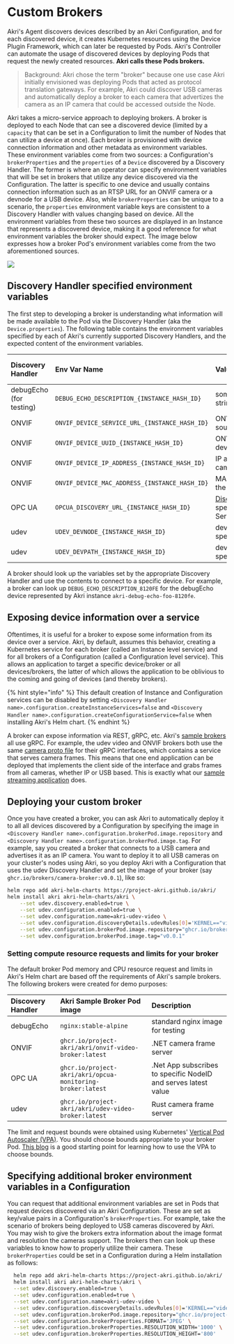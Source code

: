 # Custom Brokers

Akri's Agent discovers devices described by an Akri Configuration, and for each discovered device, it creates Kubernetes resources using the Device Plugin Framework, which can later be requested by Pods. Akri's Controller can automate the usage of discovered devices by deploying Pods that request the newly created resources. **Akri calls these Pods brokers.**

> Background: Akri chose the term "broker" because one use case Akri initially envisioned was deploying Pods that acted as protocol translation gateways. For example, Akri could discover USB cameras and automatically deploy a broker to each camera that advertizes the camera as an IP camera that could be accessed outside the Node.

Akri takes a micro-service approach to deploying brokers. A broker is deployed to each Node that can see a discovered device (limited by a `capacity` that can be set in a Configuration to limit the number of Nodes that can utilize a device at once). Each broker is provisioned with device connection information and other metadata as environment variables. These environment variables come from two sources: a Configuration's `brokerProperties` and the `properties` of a `Device` discovered by a Discovery Handler. The former is where an operator can specify environment variables that will be set in brokers that utilize any device discovered via the Configuration. The latter is specific to one device and usually contains connection information such as an RTSP URL for an ONVIF camera or a devnode for a USB device. Also, while `brokerProperties` can be unique to a scenario, the `properties` environment variable keys are consistent to a Discovery Handler with values changing based on device. All the environment variables from these two sources are displayed in an Instance that represents a discovered device, making it a good reference for what environment variables the broker should expect. The image below expresses how a broker Pod's environment variables come from the two aforementioned sources.

![](../../media/setting-broker-environment-variables.svg)

## Discovery Handler specified environment variables

The first step to developing a broker is understanding what information will be made available to the Pod via the Discovery Handler (aka the `Device.properties`). The following table contains the environment variables specified by each of Akri's currently supported Discovery Handlers, and the expected content of the environment variables.

| Discovery Handler | Env Var Name | Value Type | Examples | Always Present? (Y/N) |
| :--- | :--- | :--- | :--- | :--- |
| debugEcho (for testing) | `DEBUG_ECHO_DESCRIPTION_{INSTANCE_HASH_ID}` | some random string | `foo`, `bar` | Y |
| ONVIF | `ONVIF_DEVICE_SERVICE_URL_{INSTANCE_HASH_ID}` | ONVIF camera source URL | `http://10.123.456.789:1000/onvif/device_service` | Y |
| ONVIF | `ONVIF_DEVICE_UUID_{INSTANCE_HASH_ID}` | ONVIF camera device uuid | `30b10f68-c915-4053-b3f1-bd15b2105091` | Y |
| ONVIF | `ONVIF_DEVICE_IP_ADDRESS_{INSTANCE_HASH_ID}` | IP address of the camera | `10.123.456.789` | Y |
| ONVIF | `ONVIF_DEVICE_MAC_ADDRESS_{INSTANCE_HASH_ID}` | MAC address of the camera | `48:0f:cf:4e:1b:3d`, `480fcf4e1b3d` | Y |
| OPC UA | `OPCUA_DISCOVERY_URL_{INSTANCE_HASH_ID}` | [DiscoveryURL](https://reference.opcfoundation.org/GDS/docs/4.3.3/) of specific OPC UA Server/Application | `10.123.456.789:1000/Some/Path/` | Y |
| udev | `UDEV_DEVNODE_{INSTANCE_HASH_ID}` | device node for specific device | `/dev/video1`, `/dev/snd/pcmC1D0p`, `/dev/dri/card0` | N |
| udev | `UDEV_DEVPATH_{INSTANCE_HASH_ID}` | device path for specific device | `/devices/pci0000:00/0000:00:02.0/drm/card0/card0-HDMI-A-1` | Y |

A broker should look up the variables set by the appropriate Discovery Handler and use the contents to connect to a specific device. For example, a broker can look up `DEBUG_ECHO_DESCRIPTION_8120FE` for the debugEcho device represented by Akri instance `akri-debug-echo-foo-8120fe`.

## Exposing device information over a service

Oftentimes, it is useful for a broker to expose some information from its device over a service. Akri, by default, assumes this behavior, creating a Kubernetes service for each broker (called an Instance level service) and for all brokers of a Configuration (called a Configuration level service). This allows an application to target a specific device/broker or all devices/brokers, the latter of which allows the application to be oblivious to the coming and going of devices (and thereby brokers).

{% hint style="info" %}
This default creation of Instance and Configuration services can be disabled by setting `<Discovery Handler name>.configuration.createInstanceServices=false` and `<Discovery Handler name>.configuration.createConfigurationService=false` when installing Akri's Helm chart.
{% endhint %}

A broker can expose information via REST, gRPC, etc. Akri's [sample brokers](https://github.com/project-akri/akri/tree/main/samples/brokers) all use gRPC. For example, the udev video and ONVIF brokers both use the same [camera proto file](https://github.com/project-akri/akri/blob/main/samples/brokers/udev-video-broker/proto/camera.proto) for their gRPC interfaces, which contains a service that serves camera frames. This means that one end application can be deployed that implements the client side of the interface and grabs frames from all cameras, whether IP or USB based. This is exactly what our [sample streaming application](https://github.com/project-akri/akri/tree/main/samples/apps) does.

## Deploying your custom broker

Once you have created a broker, you can ask Akri to automatically deploy it to all all devices discovered by a Configuration by specifying the image in `<Discovery Handler name>.configuration.brokerPod.image.repository` and `<Discovery Handler name>.configuration.brokerPod.image.tag`. For example, say you created a broker that connects to a USB camera and advertises it as an IP camera. You want to deploy it to all USB cameras on your cluster's nodes using Akri, so you deploy Akri with a Configuration that uses the udev Discovery Handler and set the image of your broker (say `ghcr.io/brokers/camera-broker:v0.0.1`), like so:

```bash
helm repo add akri-helm-charts https://project-akri.github.io/akri/
helm install akri akri-helm-charts/akri \
    --set udev.discovery.enabled=true \
    --set udev.configuration.enabled=true \
    --set udev.configuration.name=akri-udev-video \
    --set udev.configuration.discoveryDetails.udevRules[0]='KERNEL=="video[0-9]*"\, ENV{ID_V4L_CAPABILITIES}==":capture:"' \
    --set udev.configuration.brokerPod.image.repository="ghcr.io/brokers/camera-broker" \
    --set udev.configuration.brokerPod.image.tag="v0.0.1"
```

### Setting compute resource requests and limits for your broker

The default broker Pod memory and CPU resource request and limits in Akri's Helm chart are based off the requirements of Akri's sample brokers. The following brokers were created for demo purposes:

| Discovery Handler | Akri Sample Broker Pod image | Description |
| :--- | :--- | :--- |
| debugEcho | `nginx:stable-alpine` | standard nginx image for testing |
| ONVIF | `ghcr.io/project-akri/akri/onvif-video-broker:latest` | .NET camera frame server |
| OPC UA | `ghcr.io/project-akri/akri/opcua-monitoring-broker:latest` | .Net App subscribes to specific NodeID and serves latest value |
| udev | `ghcr.io/project-akri/akri/udev-video-broker:latest` | Rust camera frame server |

The limit and request bounds were obtained using Kubernetes' [Vertical Pod Autoscaler (VPA)](https://github.com/kubernetes/autoscaler/tree/master/vertical-pod-autoscaler). You should choose bounds appropriate to your broker Pod. [This blog](https://pretired.dazwilkin.com/posts/210305/#vertical-pod-autoscaler-vpa) is a good starting point for learning how to use the VPA to choose bounds.

## Specifying additional broker environment variables in a Configuration

You can request that additional environment variables are set in Pods that request devices discovered via an Akri Configuration. These are set as key/value pairs in a Configuration's `brokerProperties`. For example, take the scenario of brokers being deployed to USB cameras discovered by Akri. You may wish to give the brokers extra information about the image format and resolution the cameras support. The brokers then can look up these variables to know how to properly utilize their camera. These `brokerProperties` could be set in a Configuration during a Helm installation as follows:

```bash
  helm repo add akri-helm-charts https://project-akri.github.io/akri/
  helm install akri akri-helm-charts/akri \
  --set udev.discovery.enabled=true \
  --set udev.configuration.enabled=true \
  --set udev.configuration.name=akri-udev-video \
  --set udev.configuration.discoveryDetails.udevRules[0]='KERNEL=="video[0-9]*"\, ENV{ID_V4L_CAPABILITIES}==":capture:"' \
  --set udev.configuration.brokerPod.image.repository="ghcr.io/project-akri/akri/udev-video-broker" \
  --set udev.configuration.brokerProperties.FORMAT='JPEG' \
  --set udev.configuration.brokerProperties.RESOLUTION_WIDTH='1000' \
  --set udev.configuration.brokerProperties.RESOLUTION_HEIGHT='800'
```

